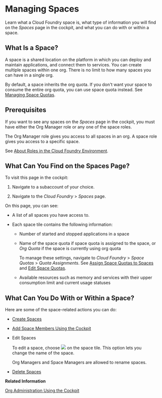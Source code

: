 <!-- loio5209d55d8dd84228897112b0655d999b -->

# Managing Spaces

Learn what a Cloud Foundry space is, what type of information you will find on the *Spaces* page in the cockpit, and what you can do with or within a space.



<a name="loio5209d55d8dd84228897112b0655d999b__section_ib5_prc_1bc"/>

## What Is a Space?

A space is a shared location on the platform in which you can deploy and maintain applications, and connect them to services. You can create multiple spaces within one org. There is no limit to how many spaces you can have in a single org.

By default, a space inherits the org quota. If you don't want your space to consume the entire org quota, you can use space quota instead. See [Managing Space Quotas](managing-space-quotas-4e5f0ee.md).



<a name="loio5209d55d8dd84228897112b0655d999b__section_sm3_bsx_dbc"/>

## Prerequisites

If you want to see any spaces on the *Spaces* page in the cockpit, you must have either the Org Manager role or any one of the space roles.

The Org Manager role gives you access to all spaces in an org. A space role gives you access to a specific space.

See [About Roles in the Cloud Foundry Environment](about-roles-in-the-cloud-foundry-environment-0907638.md).



<a name="loio5209d55d8dd84228897112b0655d999b__section_wm2_5tr_bbc"/>

## What Can You Find on the Spaces Page?

To visit this page in the cockpit:

1.  Navigate to a subaccount of your choice.

2.  Navigate to the *Cloud Foundry* \> *Spaces* page.


On this page, you can see:

-   A list of all spaces you have access to.

-   Each space tile contains the following information:

    -   Number of started and stopped applications in a space

    -   Name of the space quota if space quota is assigned to the space, or *Org Quota* if the space is currently using org quota

        To manage these settings, navigate to *Cloud Foundry* \> *Space Quotas* \> *Quota Assignments*. See [Assign Space Quotas to Spaces](assign-space-quotas-to-spaces-13028c4.md) and [Edit Space Quotas](edit-space-quotas-2a58364.md).

    -   Available resources such as memory and services with their upper consumption limit and current usage statuses





<a name="loio5209d55d8dd84228897112b0655d999b__section_bpz_nrc_1bc"/>

## What Can You Do With or Within a Space?

Here are some of the space-related actions you can do:

-   [Create Spaces](create-spaces-2f6ed22.md)
-   [Add Space Members Using the Cockpit](add-space-members-using-the-cockpit-81d0b4d.md)
-   Edit Spaces

    To edit a space, choose ![](images/Edit_Icon_abfe424.png) on the space tile. This option lets you change the name of the space.

    Org Managers and Space Managers are allowed to rename spaces.

-   [Delete Spaces](delete-spaces-1eb6a09.md)

**Related Information**  


[Org Administration Using the Cockpit](org-administration-using-the-cockpit-c4c25cc.md "In the Cloud Foundry enviroment, manage orgs, spaces and space quota plans using the SAP BTP cockpit.")

